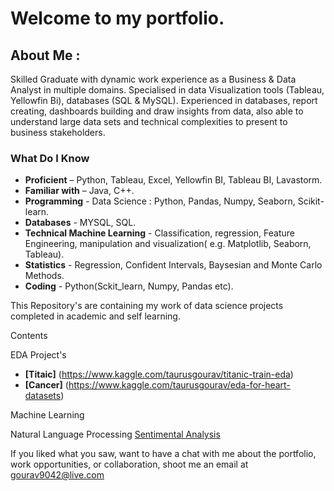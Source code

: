 # Welcome to my portfolio.

## About Me : 
Skilled Graduate with dynamic work experience as a Business & Data Analyst  in multiple domains. Specialised in data Visualization tools (Tableau,                                 Yellowfin Bi), databases (SQL & MySQL). Experienced in databases, report creating, dashboards building and draw insights from data, also able to understand                         large data sets and technical complexities to present to business stakeholders. 

### What Do I Know
- **Proficient** – Python, Tableau, Excel, Yellowfin BI, Tableau BI, Lavastorm.
- **Familiar with** – Java, C++.
- **Programming** - Data Science : Python, Pandas, Numpy, Seaborn, Scikit-learn.
- **Databases** - MYSQL, SQL.
- **Technical Machine Learning** - Classification, regression, Feature Engineering, manipulation and visualization( e.g. Matplotlib, Seaborn, Tableau).
- **Statistics** - Regression, Confident Intervals, Baysesian and Monte Carlo Methods.
- **Coding** - Python(Sckit_learn, Numpy, Pandas etc).


This Repository's are containing my work of data science projects completed in academic and self learning.

Contents

EDA Project's 
- **[Titaic]** (https://www.kaggle.com/taurusgourav/titanic-train-eda)
- **[Cancer]** (https://www.kaggle.com/taurusgourav/eda-for-heart-datasets)

Machine Learning

Natural Language Processing
[Sentimental Analysis](https://www.kaggle.com/taurusgourav/sentiment-analysis-on-amazon-foodreview)

If you liked what you saw, want to have a chat with me about the portfolio, work opportunities, or collaboration, shoot me an email at 
<gourav9042@live.com>
